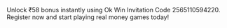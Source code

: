 Unlock ₹58 bonus instantly using Ok Win Invitation Code 2565110594220. Register now and start playing real money games today!
